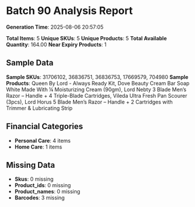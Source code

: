 # Batch 90 Analysis Report

**Generation Time**: 2025-08-06 20:57:05

**Total Items**: 5
**Unique SKUs**: 5
**Unique Products**: 5
**Total Available Quantity**: 164.00
**Near Expiry Products**: 1

## Sample Data
**Sample SKUs**: 31706102, 36836751, 36836753, 17669579, 704980
**Sample Products**: Queen By Lord - Always Ready Kit, Dove Beauty Cream Bar Soap White Made With ¼ Moisturizing Cream (90gm), Lord Nebty 3 Blade Men’s Razor – Handle + 4 Triple-Blade Cartridges, Vileda Ultra Fresh Pan Scourer (3pcs), Lord Horus 5 Blade Men’s Razor – Handle + 2 Cartridges with Trimmer & Lubricating Strip

## Financial Categories
- **Personal Care**: 4 items
- **Home Care**: 1 items

## Missing Data
- **Skus**: 0 missing
- **Product_ids**: 0 missing
- **Product_names**: 0 missing
- **Barcodes**: 3 missing
